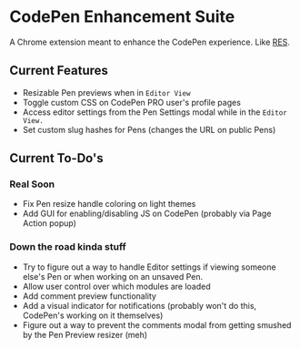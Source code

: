 # CodePen Enhancement Suite

A Chrome extension meant to enhance the CodePen experience. Like [RES](https://github.com/honestbleeps/Reddit-Enhancement-Suite).

## Current Features
* Resizable Pen previews when in `Editor View`
* Toggle custom CSS on CodePen PRO user's profile pages
* Access editor settings from the Pen Settings modal while in the `Editor View.`
* Set custom slug hashes for Pens (changes the URL on public Pens)

## Current To-Do's

### Real Soon
* Fix Pen resize handle coloring on light themes
* Add GUI for enabling/disabling JS on CodePen (probably via Page Action popup)

### Down the road kinda stuff
* Try to figure out a way to handle Editor settings if viewing someone else's Pen or when working on an unsaved Pen.
* Allow user control over which modules are loaded
* Add comment preview functionality 
* Add a visual indicator for notifications (probably won't do this, CodePen's working on it themselves)
* Figure out a way to prevent the comments modal from getting smushed by the Pen Preview resizer (meh)